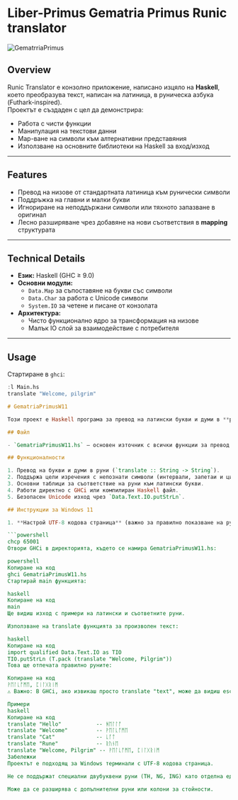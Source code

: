 # Liber-Primus Gematria Primus Runic translator

![GematrriaPrimus](https://github.com/user-attachments/assets/3a84cc1d-5982-4918-a8da-234f58cdcb40)


## Overview
Runic Translator е конзолно приложение, написано изцяло на **Haskell**, което преобразува текст, написан на латиница, в руническа азбука (Futhark-inspired).  
Проектът е създаден с цел да демонстрира:
- Работа с чисти функции
- Манипулация на текстови данни
- Map-ване на символи към алтернативни представяния
- Използване на основните библиотеки на Haskell за вход/изход

---

## Features
- Превод на низове от стандартната латиница към рунически символи
- Поддръжка на главни и малки букви
- Игнориране на неподдържани символи или тяхното запазване в оригинал
- Лесно разширяване чрез добавяне на нови съответствия в **mapping** структурата

---

## Technical Details
- **Език:** Haskell (GHC ≥ 9.0)
- **Основни модули:**
  - `Data.Map` за съпоставяне на букви със символи
  - `Data.Char` за работа с Unicode символи
  - `System.IO` за четене и писане от конзолата
- **Архитектура:**  
  - Чисто функционално ядро за трансформация на низове  
  - Малък IO слой за взаимодействие с потребителя

---

## Usage

Стартиране в `ghci`:
```haskell
:l Main.hs
translate "Welcome, pilgrim"

# GematriaPrimusW11

Този проект е Haskell програма за превод на латински букви и думи в **руни** (futhorc). Той е адаптиран за Windows 11 с поддръжка на **Unicode**, така че руните се показват правилно в терминала.

## Файл

- `GematriaPrimusW11.hs` – основен източник с всички функции за превод.

## Функционалности

1. Превод на букви и думи в руни (`translate :: String -> String`).
2. Поддържа цели изречения с непознати символи (интервали, запетаи и цифри), които се оставят непроменени.
3. Основни таблици за съответствие на руни към латински букви.
4. Работи директно с GHCi или компилиран Haskell файл.
5. Безопасен Unicode изход чрез `Data.Text.IO.putStrLn`.

## Инструкции за Windows 11

1. **Настрой UTF-8 кодова страница** (важно за правилно показване на руни в терминала):

```powershell
chcp 65001
Отвори GHCi в директорията, където се намира GematriaPrimusW11.hs:

powershell
Копиране на код
ghci GematriaPrimusW11.hs
Стартирай main функцията:

haskell
Копиране на код
main
Ще видиш изход с примери на латински и съответните руни.

Използване на translate функцията за произволен текст:

haskell
Копиране на код
import qualified Data.Text.IO as TIO
TIO.putStrLn (T.pack (translate "Welcome, Pilgrim"))
Това ще отпечата правилно руните:

Копиране на код
ᚹᛖᛚᚳᚩᛗᛖ, ᛈᛁᛚᚷᚱᛁᛗ
⚠️ Важно: В GHCi, ако извикаш просто translate "text", може да видиш escape кодове (\5817...). За правилно визуализиране използвай putStrLn или TIO.putStrLn.

Примери
haskell
Копиране на код
translate "Hello"           -- ᚻᛖᛚᛚᚩ
translate "Welcome"         -- ᚹᛖᛚᚳᚩᛗᛖ
translate "Cat"             -- ᚳᚪᛏ
translate "Rune"            -- ᚱᚢᚾᛖ
translate "Welcome, Pilgrim" -- ᚹᛖᛚᚳᚩᛗᛖ, ᛈᛁᛚᚷᚱᛁᛗ
Забележки
Проектът е подходящ за Windows терминали с UTF-8 кодова страница.

Не се поддържат специални двубуквени руни (TH, NG, ING) като отделна единица – всяка буква се превежда поотделно.

Може да се разширява с допълнителни руни или колони за стойности.





